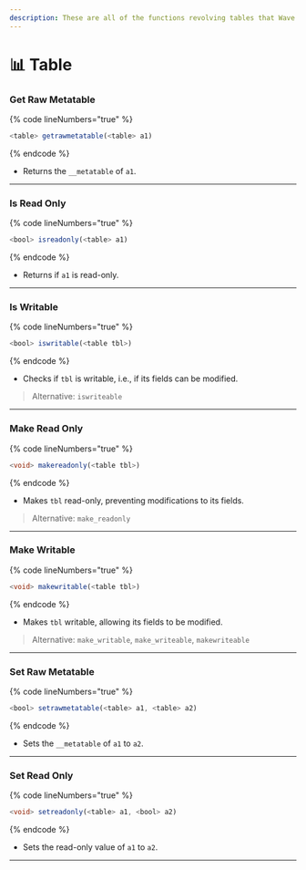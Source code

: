 ```yaml
---
description: These are all of the functions revolving tables that Wave supports.
---
```


# 📊 Table

### Get Raw Metatable

{% code lineNumbers="true" %}
```typescript
<table> getrawmetatable(<table> a1)  
```
{% endcode %}

* Returns the `__metatable` of `a1`.

***

### Is Read Only

{% code lineNumbers="true" %}
```typescript
<bool> isreadonly(<table> a1)  
```
{% endcode %}

* Returns if `a1` is read-only.

***

### Is Writable

{% code lineNumbers="true" %}
```typescript
<bool> iswritable(<table tbl>)
```
{% endcode %}

* Checks if `tbl` is writable, i.e., if its fields can be modified.

> Alternative: `iswriteable`

***

### Make Read Only

{% code lineNumbers="true" %}
```typescript
<void> makereadonly(<table tbl>)
```
{% endcode %}

* Makes `tbl` read-only, preventing modifications to its fields.

> Alternative: `make_readonly`

***

### Make Writable

{% code lineNumbers="true" %}
```typescript
<void> makewritable(<table tbl>)
```
{% endcode %}

* Makes `tbl` writable, allowing its fields to be modified.

> Alternative: `make_writable`, `make_writeable`, `makewriteable`

***

### Set Raw Metatable

{% code lineNumbers="true" %}
```typescript
<bool> setrawmetatable(<table> a1, <table> a2)
```
{% endcode %}

* Sets the `__metatable` of `a1` to `a2`.

***

### Set Read Only

{% code lineNumbers="true" %}
```typescript
<void> setreadonly(<table> a1, <bool> a2)  
```
{% endcode %}

* Sets the read-only value of `a1` to `a2`.

***

